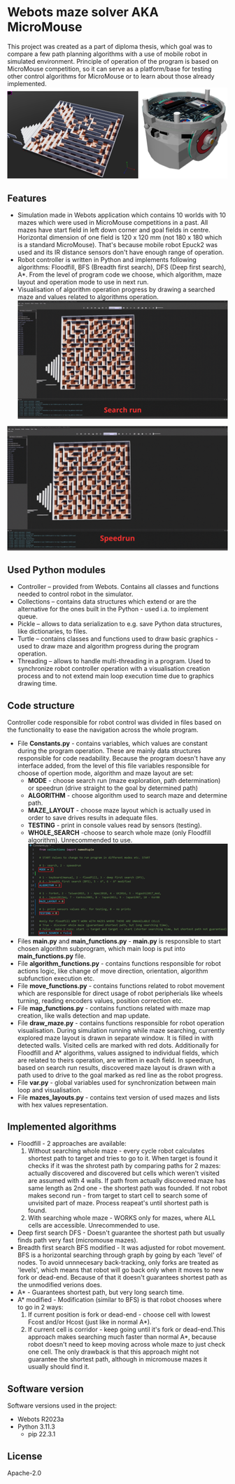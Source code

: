 
# Webots maze solver AKA MicroMouse

This project was created as a part of diploma thesis, which goal was to compare a few path planning algorithms with a use of mobile robot in simulated environment. Principle of operation of the program is based on MicroMouse competition, so it can serve as a platform/base for testing other control algorithms for MicroMouse or to learn about those already implemented.
![](Media/first.png)
## Features

- Simulation made in Webots application which contains 10 worlds with 10 mazes which were used in MicroMouse competitions in a past.
All mazes have start field in left down corner and goal fields in centre. Horizontal dimension of one field is 120 x 120 mm (not 180 x 180 which is a standard MicroMouse). That's because mobile robot Epuck2 was used and its IR distance sensors don't have enough range of operation.
- Robot controller is written in Python and implements following algorithms: Floodfill, BFS (Breadth first search), DFS (Deep first search), A*. 
From the level of program code we choose, which algorithm, maze layout and operation mode to use in next run.
- Visualisation of algorithm operation progress by drawing a searched maze and values related to algorithms operation.
![](Media/search.gif)

![](Media/speedrun.gif)


## Used Python modules

- Controller – provided from Webots. Contains all classes and functions needed to control robot in the simulator.
- Collections – contains data structures which extend or are the alternative for the ones built in the Python - used i.a. to implement queue.
- Pickle – allows to data serialization to  e.g. save Python data structures, like dictionaries, to files.
- Turtle – contains classes and functions used to draw basic graphics - used to draw maze and algorithm progress during the program operation.
- Threading – allows to handle multi-threading in a program. Used to synchronize robot controller operation with a visualisation creation process and to not extend main loop execution time due to graphics drawing time.
## Code structure
Controller code responsible for robot control was divided in files based on the functionality to ease the navigation across the whole program.
- File **Constants.py** - contains variables, which values are constant during the program operation. These are mainly  data structures responsible for code readability. Because the program doesn't have any interface added, from the level of this file variables responsible for choose of opertion mode, algorithm and maze layout are set:
  - **MODE** - choose search run (maze exploration, path determination) or speedrun (drive straight to the goal by determined path)
  - **ALGORITHM** - choose algorithm used to search maze and determine path.
  - **MAZE_LAYOUT** - choose maze layout which is actually used in order to save drives results in adequate files.
  - **TESTING** - print in console values read by sensors (testing).
  - **WHOLE_SEARCH** -choose to search whole maze (only Floodfill algorithm). Unrecommended to use.
![](Media/control.PNG)
- Files **main.py** and **main_functions.py** - **main.py** is responsible to start chosen algorithm subprogram, which main loop is put into **main_functions.py** file.
- File **algorithm_functions.py** - contains functions responsible for robot actions logic, like change of move direction, orientation, algorithm subfunction execution etc.
- File **move_functions.py** - contains functions related to robot movement which are responsible for direct usage of robot peripherials like wheels turning, reading encoders values, position correction etc.
- File **map_functions.py** - contains functions related with maze map creation, like walls detection and map update.
- File **draw_maze.py** - contains functions responsible for robot operation visualisation. During simulation running while maze searching, currently explored maze layout is drawn in separate window. It is filled in with detected walls. Visited cells are marked with red dots. Additionally for Floodfill and A* algorithms, values assigned to individual fields, which are related to theirs operation, are written in each field. In speedrun, based on search run results, discovered maze layout is drawn with a path used to drive to the goal marked as red line as the robot progress.
- File **var.py** - global variables used for synchronization between main loop and visualisation.
- File **mazes_layouts.py** - contains text version of used mazes and lists with hex values representation.
## Implemented algorithms

- Floodfill - 2 approaches are available:
    1. Without searching whole maze - every cycle robot calculates shortest path to target and tries to go to it. When target is found it checks if it was the shrotest path by comparing paths for 2 mazes: actually discovered and discovered but cells which weren't visited are assumed with 4 walls. If path from actually discovered maze has same length as 2nd one - the shortest path was founded. If not robot makes second run - from target to start cell to search some of unvisited part of maze. Process reapeat's until shortest path is found.
    2. With searching whole maze - WORKS only for mazes, where ALL cells are accessible. Unrecommended to use.
- Deep first search DFS - Doesn't guarantee the shortest path but usually finds path very fast (micromouse mazes).
- Breadth first search BFS modified - It was adjusted for robot movement. BFS is a horizontal searching through graph by going by each 'level' of nodes. To avoid unnnecesary back-tracking, only forks are treated as 'levels', which means that robot will go back only when it moves to new fork or dead-end. Because of that it doesn't guarantees shortest path as the unmodified verions does.
- A* - Guarantees shortest path, but very long search time.
- A* modified - Modification (similar to BFS) is that robot chooses where to go in 2 ways:
    1. If current position is fork or dead-end - choose cell with lowest Fcost and/or Hcost (just like in normal A*).
    2. If current cell is corridor - keep going until it's fork or dead-end.This approach makes searching much faster than normal A*, because robot doesn't need to keep moving across whole maze to just check one cell. The only drawback is that this approach might not guarantee the shortest path, although in micromouse mazes it usually should find it.
## Software version

Software versions used in the project:
- Webots R2023a
- Python 3.11.3
  - pip 22.3.1
## License

Apache-2.0


